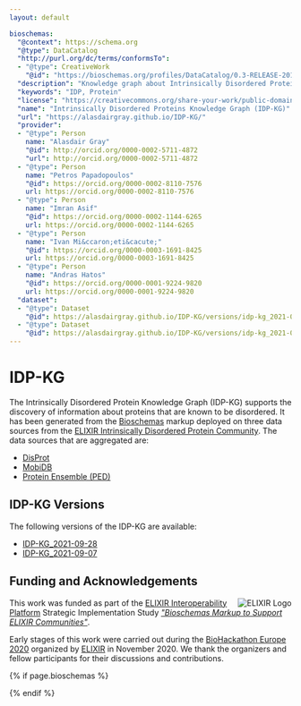 ```yaml
---
layout: default

bioschemas:
  "@context": https://schema.org
  "@type": DataCatalog
  "http://purl.org/dc/terms/conformsTo":
  - "@type": CreativeWork
    "@id": "https://bioschemas.org/profiles/DataCatalog/0.3-RELEASE-2019_07_01"
  "description": "Knowledge graph about Intrinsically Disordered Proteins generated from Bioschemas markup embedded within DisProt, MobiDB, and ProteinEnsemble."
  "keywords": "IDP, Protein"
  "license": "https://creativecommons.org/share-your-work/public-domain/cc0/"
  "name": "Intrinsically Disordered Proteins Knowledge Graph (IDP-KG)"
  "url": "https://alasdairgray.github.io/IDP-KG/"
  "provider":
  - "@type": Person
    name: "Alasdair Gray"
    "@id": http://orcid.org/0000-0002-5711-4872
    "url": http://orcid.org/0000-0002-5711-4872
  - "@type": Person
    name: "Petros Papadopoulos"
    "@id": https://orcid.org/0000-0002-8110-7576
    url: https://orcid.org/0000-0002-8110-7576
  - "@type": Person
    name: "Imran Asif"
    "@id": https://orcid.org/0000-0002-1144-6265
    url: https://orcid.org/0000-0002-1144-6265
  - "@type": Person
    name: "Ivan Mi&ccaron;eti&cacute;"
    "@id": https://orcid.org/0000-0003-1691-8425
    url: https://orcid.org/0000-0003-1691-8425
  - "@type": Person
    name: "Andras Hatos"
    "@id": https://orcid.org/0000-0001-9224-9820
    url: https://orcid.org/0000-0001-9224-9820
  "dataset":
  - "@type": Dataset
    "@id": https://alasdairgray.github.io/IDP-KG/versions/idp-kg_2021-09-07
  - "@type": Dataset
    "@id": https://alasdairgray.github.io/IDP-KG/versions/idp-kg_2021-09-28
---
```


# IDP-KG

The Intrinsically Disordered Protein Knowledge Graph (IDP-KG) supports the discovery of information about proteins that are known to be disordered. It has been generated from the [Bioschemas](https://bioschemas.org) markup deployed on three data sources from the [ELIXIR Intrinsically Disordered Protein Community](https://elixir-europe.org/communities/intrinsically-disordered-proteins). The data sources that are aggregated are:
- [DisProt](https://disprot.org)
- [MobiDB](https://mobidb.org)
- [Protein Ensemble (PED)](https://proteinensemble.org)

## IDP-KG Versions

The following versions of the IDP-KG are available:
- [IDP-KG_2021-09-28](versions/idp-kg_2021-09-28)
- [IDP-KG_2021-09-07](versions/idp-kg_2021-09-07)

## Funding and Acknowledgements

<img style="float: right;" src="https://bioschemas.org/images/Elixir-logo.png" alt="ELIXIR Logo">

This work was funded as part of the [ELIXIR Interoperability Platform](https://www.elixir-europe.org/services/interoperability/) Strategic Implementation Study [_"Bioschemas Markup to Support ELIXIR Communities"_](https://elixir-europe.org/about-us/commissioned-services/exploiting-bioschemas-markup-support-elixir-communities).

Early stages of this work were carried out during the [BioHackathon Europe 2020](https://2020.biohackathon-europe.org/) organized by [ELIXIR](https://elixir-europe.org/) in November 2020. We thank the organizers and fellow participants for their discussions and contributions.

<!-- Embed Bioschemas Markup  -->
{% if page.bioschemas %}
  <script type="application/ld+json">
     {{ page.bioschemas | jsonify }}
  </script>
{% endif %}
